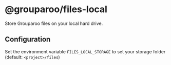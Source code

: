 # @grouparoo/files-local

Store Grouparoo files on your local hard drive.

## Configuration

Set the environment variable `FILES_LOCAL_STORAGE` to set your storage folder (default: `<project>/files`)
